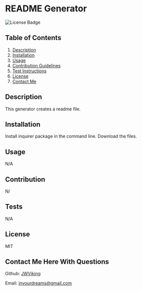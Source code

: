 # README Generator

  ![License Badge](https://img.shields.io/badge/license-MIT-orange.svg)

  ## Table of Contents
  1. [Description](#description)
  2. [Installation](#installation)
  3. [Usage](#usage)
  4. [Contribution Guidelines](#contribution)
  5. [Test Instructions](#tests)
  6. [License](#license)
  7. [Contact Me](#contact-me-here-with-questions)


  ## Description
  This generator creates a readme file.

  ## Installation
  Install inquirer package in the command line. Download the files. 

  ## Usage
  N/A

  ## Contribution
  N/

  ## Tests
  N/A

  ## License
  MIT

  ## Contact Me Here With Questions
  Github: [JWViking](https://github.com/JWViking)
  
  Email: inyourdreams@gmail.com  
